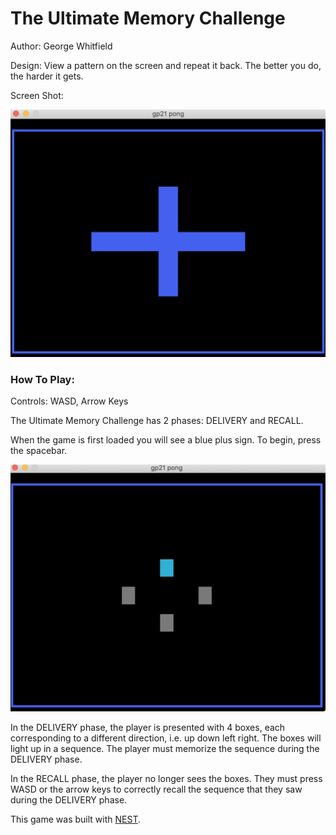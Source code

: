 # The Ultimate Memory Challenge

Author: George Whitfield

Design: View a pattern on the screen and repeat it back. The better you do, 
the harder it gets.

Screen Shot:

![Screen Shot](screenshots/screenshot2.png)

### How To Play:

Controls: WASD, Arrow Keys

The Ultimate Memory Challenge has 2 phases: DELIVERY and RECALL. 

When the game is first loaded you will see a blue plus sign. To begin, press 
the spacebar.

![Screen Shot](screenshots/screenshot1.png)

In the DELIVERY phase, the player is presented with 4 boxes, each corresponding to a different 
direction, i.e. up down left right. The boxes will light up in a sequence. The player must 
memorize the sequence during the DELIVERY phase. 

In the RECALL phase, the player no longer sees the boxes. They must press WASD or the 
arrow keys to correctly recall the sequence that they saw during the DELIVERY phase.


This game was built with [NEST](NEST.md).
